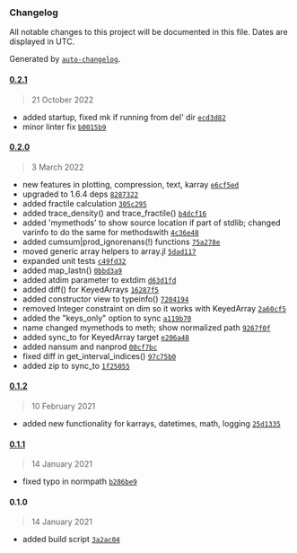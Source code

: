### Changelog

All notable changes to this project will be documented in this file. Dates are displayed in UTC.

Generated by [`auto-changelog`](https://github.com/CookPete/auto-changelog).

#### [0.2.1](https://10.10.10.3/Jtb.git/compare/0.2.0...0.2.1)

> 21 October 2022

- added startup, fixed mk if running from del' dir [`ecd3d82`](https://10.10.10.3/Jtb.git/commit/ecd3d824db1b6b522ce53b8ad9ce886eab0cfcd2)
- minor linter fix [`b0015b9`](https://10.10.10.3/Jtb.git/commit/b0015b9cee6c3a6495a3bfd45e636b5231266d76)

#### [0.2.0](https://10.10.10.3/Jtb.git/compare/0.1.2...0.2.0)

> 3 March 2022

- new features in plotting, compression, text, karray [`e6cf5ed`](https://10.10.10.3/Jtb.git/commit/e6cf5edc5ad37d8840402a14828c570a9d2aa3c5)
- upgraded to 1.6.4 deps [`8287322`](https://10.10.10.3/Jtb.git/commit/82873226e605515b22ffd4c9ddf2ee56c80b1fca)
- added fractile calculation [`305c295`](https://10.10.10.3/Jtb.git/commit/305c29521dc78c87337a4e6d32ab27949b4255b0)
- added trace_density() and trace_fractile() [`b4dcf16`](https://10.10.10.3/Jtb.git/commit/b4dcf1619de135855a67350590c81f5d94bc36af)
- added 'mymethods' to show source location if part of stdlib; changed varinfo to do the same for methodswith [`4c36e48`](https://10.10.10.3/Jtb.git/commit/4c36e487d4f322570fac9eee1097e1dd86f5d01d)
- added cumsum|prod_ignorenans(!) functions [`75a278e`](https://10.10.10.3/Jtb.git/commit/75a278ee5deb6dbaa09e894dff1e06e63d97c506)
- moved generic array helpers to array.jl [`5dad117`](https://10.10.10.3/Jtb.git/commit/5dad11759cd34e0fcb5e8aa0ac85e0e2ef8a4696)
- expanded unit tests [`c49fd32`](https://10.10.10.3/Jtb.git/commit/c49fd32e5ab666fc05f0638481568eb2a1c9efa8)
- added map_lastn() [`0bbd3a9`](https://10.10.10.3/Jtb.git/commit/0bbd3a97399d80e1cac869de2f20b0c12c24c6f8)
- added atdim parameter to extdim [`d63d1fd`](https://10.10.10.3/Jtb.git/commit/d63d1fd953d7b4b9380b2100dbd1f9b65599c4fe)
- added diff() for KeyedArrays [`16287f5`](https://10.10.10.3/Jtb.git/commit/16287f5d09eee57accf4960471b94e6a2d670247)
- added constructor view to typeinfo() [`7204194`](https://10.10.10.3/Jtb.git/commit/72041944020dac437fcf652f0d577253f75e2735)
- removed Integer constraint on dim so it works with KeyedArray [`2a60cf5`](https://10.10.10.3/Jtb.git/commit/2a60cf5a678bd1a8ebcd6f849a0abb63a25b6f0e)
- added the "keys_only" option to sync [`a119b70`](https://10.10.10.3/Jtb.git/commit/a119b7064987ad29d4634eba3213e58b7832f99e)
- name changed mymethods to meth; show normalized path [`9267f0f`](https://10.10.10.3/Jtb.git/commit/9267f0fe52617cd046442974576e9ca1bd3ae556)
- added sync_to for KeyedArray target [`e206a48`](https://10.10.10.3/Jtb.git/commit/e206a48a028eae08c85ba23ef70098c6bfbb8239)
- added nansum and nanprod [`00cf7bc`](https://10.10.10.3/Jtb.git/commit/00cf7bc39fc8cdd2d8c89208936de30dd8f91fb7)
- fixed diff in get_interval_indices() [`97c75b0`](https://10.10.10.3/Jtb.git/commit/97c75b0c3e3f71bcdbf9493c9026e953e634c58e)
- added zip to sync_to [`1f25055`](https://10.10.10.3/Jtb.git/commit/1f250558939bb7789fbd9d463563c0f2023fc433)

#### [0.1.2](https://10.10.10.3/Jtb.git/compare/0.1.1...0.1.2)

> 10 February 2021

- added new functionality for karrays, datetimes, math, logging [`25d1335`](https://10.10.10.3/Jtb.git/commit/25d13354e4ee01086441042d8b086d8488cbfb9d)

#### [0.1.1](https://10.10.10.3/Jtb.git/compare/0.1.0...0.1.1)

> 14 January 2021

- fixed typo in normpath [`b286be9`](https://10.10.10.3/Jtb.git/commit/b286be92ae005a93677dea9e6c17348e86c8fc0b)

#### 0.1.0

> 14 January 2021

- added build script [`3a2ac04`](https://10.10.10.3/Jtb.git/commit/3a2ac0463193de06a6beefc2bf42d34d9dc1ca49)
